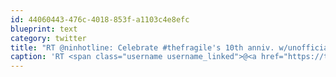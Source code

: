 ```yaml
---
id: 44060443-476c-4018-853f-a1103c4e8efc
blueprint: text
category: twitter
title: "RT @ninhotline: Celebrate #thefragile's 10th anniv. w/unofficial (but awesome) DVDs from related TV specials &amp; more at http://bit.ly/ItGF2"
caption: 'RT <span class="username username_linked">@<a href="https://twitter.com/ninhotline" title="The NIИ Hotline">ninhotline</a></span>: Celebrate <span class="hashtag hashtag_local">#<a href="http://tweettemp.darylchymko.ca/?tag=thefragile">thefragile</a>''s 10th anniv. w/unofficial (but awesome) DVDs from related TV specials &amp; more at http://bit.ly/ItGF2'
---
```

